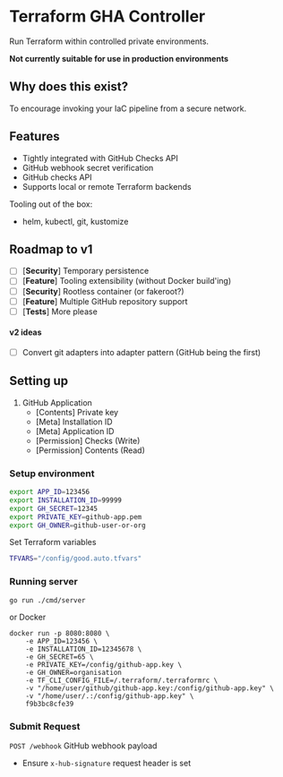 # Terraform GHA Controller
Run Terraform within controlled private environments.

**Not currently suitable for use in production environments**

## Why does this exist?
To encourage invoking your IaC pipeline from a secure network.

## Features
- Tightly integrated with GitHub Checks API
- GitHub webhook secret verification
- GitHub checks API
- Supports local or remote Terraform backends

Tooling out of the box:
- helm, kubectl, git, kustomize

## Roadmap to v1

- [ ] [**Security**] Temporary persistence
- [ ] [**Feature**] Tooling extensibility (without Docker build'ing)
- [ ] [**Security**] Rootless container (or fakeroot?)
- [ ] [**Feature**] Multiple GitHub repository support
- [ ] [**Tests**] More please

#### v2 ideas
- [ ] Convert git adapters into adapter pattern (GitHub being the first) 


## Setting up
1. GitHub Application 
   - [Contents] Private key
   - [Meta] Installation ID
   - [Meta] Application ID
   - [Permission] Checks (Write)
   - [Permission] Contents (Read)
   
### Setup environment
```bash
export APP_ID=123456
export INSTALLATION_ID=99999
export GH_SECRET=12345
export PRIVATE_KEY=github-app.pem
export GH_OWNER=github-user-or-org
```

Set Terraform variables
```bash
TFVARS="/config/good.auto.tfvars"
```

### Running server
```
go run ./cmd/server
```
or Docker
```
docker run -p 8080:8080 \
    -e APP_ID=123456 \
    -e INSTALLATION_ID=12345678 \ 
    -e GH_SECRET=65 \ 
    -e PRIVATE_KEY=/config/github-app.key \
    -e GH_OWNER=organisation
    -e TF_CLI_CONFIG_FILE=/.terraform/.terraformrc \
    -v "/home/user/github/github-app.key:/config/github-app.key" \
    -v "/home/user/.:/config/github-app.key" \
    f9b3bc8cfe39
```

### Submit Request
`POST /webhook` GitHub webhook payload
- Ensure `x-hub-signature` request header is set

